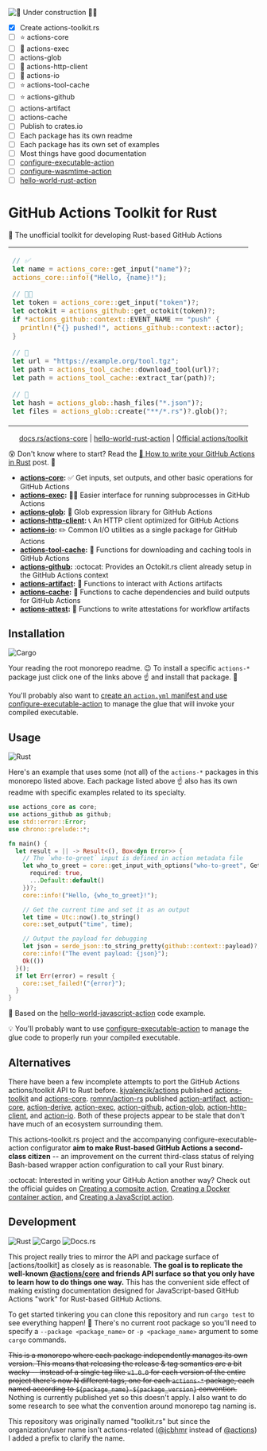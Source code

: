 ![🚧 Under construction 👷‍♂️](https://i.imgur.com/LEP2R3N.png)

- [x] Create actions-toolkit.rs
- [ ] ⭐ actions-core
- [ ] 🤢 actions-exec
- [ ] actions-glob
- [ ] 🤢 actions-http-client
- [ ] 🤢 actions-io
- [ ] ⭐ actions-tool-cache
- [ ] ⭐ actions-github
- [ ] actions-artifact
- [ ] actions-cache
- [ ] Publish to crates.io
- [ ] Each package has its own readme
- [ ] Each package has its own set of examples
- [ ] Most things have good documentation
- [ ] [configure-executable-action](https://github.com/jcbhmr/configure-executable-action)
- [ ] [configure-wasmtime-action](https://github.com/jcbhmr/configure-wasmtime-action)
- [ ] [hello-world-rust-action](https://github.com/jcbhmr/hello-world-rust-action)

# GitHub Actions Toolkit for Rust

🦀 The unofficial toolkit for developing Rust-based GitHub Actions

<table align=center><td>

```rs
// ✅
let name = actions_core::get_input("name")?;
actions_core::info!("Hello, {name}!");

// 🐙🐱
let token = actions_core::get_input("token")?;
let octokit = actions_github::get_octokit(token)?;
if *actions_github::context::EVENT_NAME == "push" {
  println!("{} pushed!", actions_github::context::actor);
}

// 🔨
let url = "https://example.org/tool.tgz";
let path = actions_tool_cache::download_tool(url)?;
let path = actions_tool_cache::extract_tar(path)?;

// 🍦
let hash = actions_glob::hash_files("*.json")?;
let files = actions_glob::create("**/*.rs")?.glob()?;
```

</table>

<p align=center>
  <a href="https://docs.rs/actions-core/latest/actions_core">docs.rs/actions-core</a>
  | <a href="https://github.com/jcbhmr/hello-world-rust-action">hello-world-rust-action</a>
  | <a href="https://github.com/actions/toolkit">Official actions/toolkit</a>
</p>

😵 Don't know where to start? Read the [🦀 How to write your GitHub Actions in Rust](https://dev.to/#) post. 🚀

- **[actions-core](./crates/actions-core):** ✅ Get inputs, set outputs, and other basic operations for GitHub Actions
- **[actions-exec](./crates/actions-exec):** 🏃‍♂️ Easier interface for running subprocesses in GitHub Actions
- **[actions-glob](./crates/actions-glob):** 🍦 Glob expression library for GitHub Actions
- **[actions-http-client](./crates/actions-http-client):** 📞 An HTTP client optimized for GitHub Actions
- **[actions-io](./crates/actions-io):** ✏️ Common I/O utilities as a single package for GitHub Actions
- **[actions-tool-cache](./crates/actions-tool-cache):** 🔨 Functions for downloading and caching tools in GitHub Actions
- **[actions-github](./crates/actions-github):** :octocat: Provides an Octokit.rs client already setup in the GitHub Actions context
- **[actions-artifact](./crates/actions-artifact):** 💾 Functions to interact with Actions artifacts
- **[actions-cache](./crates/actions-cache):** 🎯 Functions to cache dependencies and build outputs for GitHub Actions
- **[actions-attest](./crates/actions-attest):** 🔏 Functions to write attestations for workflow artifacts

## Installation

![Cargo](https://img.shields.io/static/v1?style=for-the-badge&message=Cargo&color=e6b047&logo=Rust&logoColor=000000&label=)

Your reading the root monorepo readme. 😉 To install a specific `actions-*` package just click one of the links above ☝ and install that package. 🚀

You'll probably also want to [create an `action.yml` manifest and use configure-executable-action](https://github.com/jcbhmr/configure-executable-action) to manage the glue that will invoke your compiled executable.

## Usage

![Rust](https://img.shields.io/static/v1?style=for-the-badge&message=Rust&color=000000&logo=Rust&logoColor=FFFFFF&label=)

Here's an example that uses some (not all) of the `actions-*` packages in this monorepo listed above. Each package listed above ☝ also has its own readme with specific examples related to its specialty.

```rs
use actions_core as core;
use actions_github as github;
use std::error::Error;
use chrono::prelude::*;

fn main() {
  let result = || -> Result<(), Box<dyn Error>> {
    // The `who-to-greet` input is defined in action metadata file
    let who_to_greet = core::get_input_with_options("who-to-greet", GetInputOptions {
      required: true,
      ...Default::default()
    })?;
    core::info!("Hello, {who_to_greet}!");

    // Get the current time and set it as an output
    let time = Utc::now().to_string()
    core::set_output("time", time);

    // Output the payload for debugging
    let json = serde_json::to_string_pretty(github::context::payload)?;
    core::info!("The event payload: {json}");
    Ok(())
  }();
  if let Err(error) = result {
    core::set_failed!("{error}");
  }
}
```

🔰 Based on the [hello-world-javascript-action](https://github.com/actions/hello-world-javascript-action) code example.

💡 You'll probably want to use [configure-executable-action](https://github.com/jcbhmr/downlevel-executable-action) to manage the glue code to properly run your compiled executable.

## Alternatives

There have been a few incomplete attempts to port the GitHub Actions actions/toolkit API to Rust before. [kjvalencik/actions](https://github.com/kjvalencik/actions) published [actions-toolkit](https://crates.io/crates/actions-toolkit) and [actions-core](https://crates.io/crates/actions-core). [romnn/action-rs](https://github.com/romnn/action-rs) published [action-artifact](https://crates.io/crates/action-artifact), [action-core](https://crates.io/crates/action-core), [action-derive](https://crates.io/crates/action-derive), [action-exec](https://crates.io/crates/action-exec), [action-github](https://crates.io/crates/action-github), [action-glob](https://crates.io/crates/action-glob), [action-http-client](https://crates.io/crates/action-http-client), and [action-io](https://crates.io/crates/action-io). Both of these projects appear to be stale that don't have much of an ecosystem surrounding them.

This actions-toolkit.rs project and the accompanying configure-executable-action configurator **aim to make Rust-based GitHub Actions a second-class citizen** -- an improvement on the current third-class status of relying Bash-based wrapper action configuration to call your Rust binary.

:octocat: Interested in writing your GitHub Action another way? Check out the official guides on [Creating a compsite action](https://docs.github.com/en/actions/creating-actions/creating-a-composite-action), [Creating a Docker container action](https://docs.github.com/en/actions/creating-actions/creating-a-docker-container-action), and [Creating a JavaScript action](https://docs.github.com/en/actions/creating-actions/creating-a-javascript-action).

## Development

![Rust](https://img.shields.io/static/v1?style=for-the-badge&message=Rust&color=000000&logo=Rust&logoColor=FFFFFF&label=)
![Cargo](https://img.shields.io/static/v1?style=for-the-badge&message=Cargo&color=e6b047&logo=Rust&logoColor=000000&label=)
![Docs.rs](https://img.shields.io/static/v1?style=for-the-badge&message=Docs.rs&color=000000&logo=Docs.rs&logoColor=FFFFFF&label=)

This project really tries to mirror the API and package surface of [actions/toolkit] as closely as is reasonable. **The goal is to replicate the well-known [@actions/core](https://www.npmjs.com/package/@actions/core) and friends API surface so that you only have to learn how to do things one way.** This has the convenient side effect of making existing documentation designed for JavaScript-based GitHub Actions "work" for Rust-based GitHub Actions.

To get started tinkering you can clone this repository and run `cargo test` to see everything happen! 🤩 There's no current root package so you'll need to specify a `--package <package_name>` or `-p <package_name>` argument to some `cargo` commands.

~~This is a monorepo where each package independently manages its own version. This means that releasing the release & tag semantics are a bit wacky -- instead of a single tag like `v1.0.0` for each version of the entire project there's now N different tags, one for each `actions-*` package, each named according to `${package_name}-${package_version}` convention.~~ Nothing is currently published yet so this doesn't apply. I also want to do some research to see what the convention around monorepo tag naming is.

This repository was originally named "toolkit.rs" but since the organization/user name isn't actions-related ([@jcbhmr](https://github.com/jcbhmr) instead of [@actions](https://github.com/actions)) I added a prefix to clarify the name.
